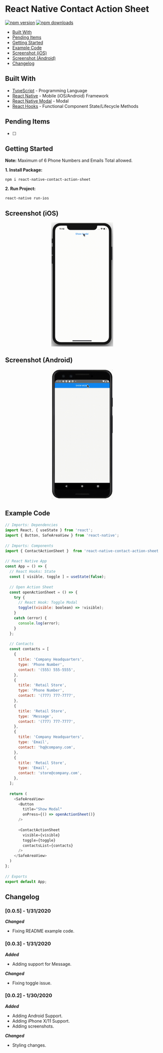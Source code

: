 # React Native Contact Action Sheet

[![npm version](https://badge.fury.io/js/react-native-contact-action-sheet.svg)](https://badge.fury.io/js/react-native-contact-action-sheet)
[![npm downloads](https://img.shields.io/npm/dm/react-native-contact-action-sheet.svg)](https://www.npmjs.com/package/react-native-contact-action-sheet)

*  [Built With](#built-with)
*  [Pending Items](#pending-items)
*  [Getting Started](#getting-started)
*  [Example Code](#example-code)
*  [Screenshot (iOS)](#screenshot-ios)
*  [Screenshot (Android)](#screenshot-android)
*  [Changelog](#changelog)

## Built With
* [TypeScript](https://github.com/microsoft/TypeScript) - Programming Language
* [React Native](https://facebook.github.io/react-native/) - Mobile (iOS/Android) Framework
* [React Native Modal](https://github.com/react-native-community/react-native-modal) - Modal
* [React Hooks](https://reactjs.org/docs/hooks-intro.html) - Functional Component State/Lifecycle Methods

## Pending Items
- [ ] 

## Getting Started
**Note:** Maximum of 6 Phone Numbers and Emails Total allowed.

**1. Install Package:**
```
npm i react-native-contact-action-sheet
```

**2. Run Project:**
```
react-native run-ios
```


## Screenshot (iOS)
<div align="center">
  <img src="/screenshots/ios/iosActionSheet.gif" width="40%" height="40%" />
</div>

## Screenshot (Android)
<div align="center">
  <img src="/screenshots/android/androidActionSheet.gif" width="40%" height="40%" />
</div>


## Example Code
```javascript
// Imports: Dependencies
import React, { useState } from 'react';
import { Button, SafeAreaView } from 'react-native';

// Imports: Components
import { ContactActionSheet }  from 'react-native-contact-action-sheet';

// React Native App
const App = () => {
  // React Hooks: State
  const [ visible, toggle ] = useState(false);

  // Open Action Sheet
  const openActionSheet = () => {
    try {
      // React Hook: Toggle Modal
      toggle((visible: boolean) => !visible);
    }
    catch (error) {
      console.log(error);
    }
  };

  // Contacts
  const contacts = [
    {
      title: 'Company Headquarters',
      type: 'Phone Number',
      contact: '(555) 555-5555',
    },
    {
      title: 'Retail Store',
      type: 'Phone Number',
      contact: '(777) 777-7777',
    },
    {
      title: 'Retail Store',
      type: 'Message',
      contact: '(777) 777-7777',
    },
    {
      title: 'Company Headquarters',
      type: 'Email',
      contact: 'hq@company.com',
    },
    {
      title: 'Retail Store',
      type: 'Email',
      contact: 'store@company.com',
    },
  ];

  return (
    <SafeAreaView>
      <Button
        title="Show Modal"
        onPress={() => openActionSheet()}
      />
  
      <ContactActionSheet
        visible={visible}
        toggle={toggle}
        contactsList={contacts}
      />
    </SafeAreaView>
  )
};

// Exports
export default App;
```


## Changelog

### [0.0.5] - 1/31/2020

***Changed***

- Fixing README example code.

### [0.0.3] - 1/31/2020

***Added***

- Adding support for Message.

***Changed***

- Fixing toggle issue.


### [0.0.2] - 1/30/2020

***Added***

- Adding Android Support.
- Adding iPhone X/11 Support.
- Adding screenshots.

***Changed***

- Styling changes.
